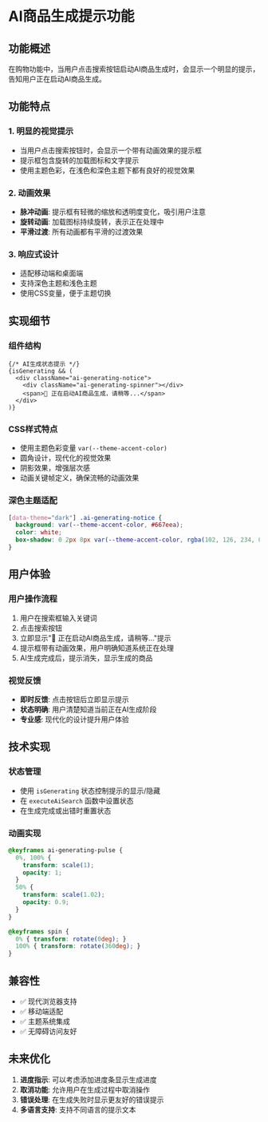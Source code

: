 # AI商品生成提示功能

## 功能概述

在购物功能中，当用户点击搜索按钮启动AI商品生成时，会显示一个明显的提示，告知用户正在启动AI商品生成。

## 功能特点

### 1. 明显的视觉提示
- 当用户点击搜索按钮时，会显示一个带有动画效果的提示框
- 提示框包含旋转的加载图标和文字提示
- 使用主题色彩，在浅色和深色主题下都有良好的视觉效果

### 2. 动画效果
- **脉冲动画**: 提示框有轻微的缩放和透明度变化，吸引用户注意
- **旋转动画**: 加载图标持续旋转，表示正在处理中
- **平滑过渡**: 所有动画都有平滑的过渡效果

### 3. 响应式设计
- 适配移动端和桌面端
- 支持深色主题和浅色主题
- 使用CSS变量，便于主题切换

## 实现细节

### 组件结构
```tsx
{/* AI生成状态提示 */}
{isGenerating && (
  <div className="ai-generating-notice">
    <div className="ai-generating-spinner"></div>
    <span>🤖 正在启动AI商品生成，请稍等...</span>
  </div>
)}
```

### CSS样式特点
- 使用主题色彩变量 `var(--theme-accent-color)`
- 圆角设计，现代化的视觉效果
- 阴影效果，增强层次感
- 动画关键帧定义，确保流畅的动画效果

### 深色主题适配
```css
[data-theme="dark"] .ai-generating-notice {
  background: var(--theme-accent-color, #667eea);
  color: white;
  box-shadow: 0 2px 8px var(--theme-accent-color, rgba(102, 126, 234, 0.4));
}
```

## 用户体验

### 用户操作流程
1. 用户在搜索框输入关键词
2. 点击搜索按钮
3. 立即显示"🤖 正在启动AI商品生成，请稍等..."提示
4. 提示框带有动画效果，用户明确知道系统正在处理
5. AI生成完成后，提示消失，显示生成的商品

### 视觉反馈
- **即时反馈**: 点击按钮后立即显示提示
- **状态明确**: 用户清楚知道当前正在AI生成阶段
- **专业感**: 现代化的设计提升用户体验

## 技术实现

### 状态管理
- 使用 `isGenerating` 状态控制提示的显示/隐藏
- 在 `executeAiSearch` 函数中设置状态
- 在生成完成或出错时重置状态

### 动画实现
```css
@keyframes ai-generating-pulse {
  0%, 100% {
    transform: scale(1);
    opacity: 1;
  }
  50% {
    transform: scale(1.02);
    opacity: 0.9;
  }
}

@keyframes spin {
  0% { transform: rotate(0deg); }
  100% { transform: rotate(360deg); }
}
```

## 兼容性

- ✅ 现代浏览器支持
- ✅ 移动端适配
- ✅ 主题系统集成
- ✅ 无障碍访问友好

## 未来优化

1. **进度指示**: 可以考虑添加进度条显示生成进度
2. **取消功能**: 允许用户在生成过程中取消操作
3. **错误处理**: 在生成失败时显示更友好的错误提示
4. **多语言支持**: 支持不同语言的提示文本
